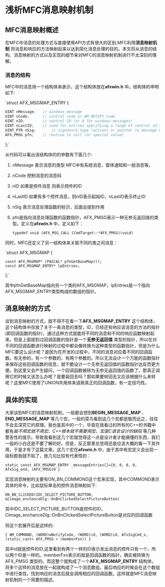 # 浅析MFC消息映射机制

## MFC消息映射概述

在MFC中消息的处理方式与直接使用API方式有很大的区别,MFC利用**消息映射机制** 将消息和响应的方法映射起来以达到简化消息处理的目的。本文将从消息的结构、消息映射的方式以及实现的细节来对MFC的消息映射机制进行不太深刻的理解。

### 消息的结构

MFC中的消息用一个结构体来表示，这个结构体放在**afxwin.h** 中。结构体的申明如下:

`struct AFX_MSGMAP_ENTRY
{

```c++
UINT nMessage;   // windows message
UINT nCode;      // control code or WM_NOTIFY code
UINT nID;        // control ID (or 0 for windows messages)
UINT nLastID;    // used for entries specifying a range of control id's
UINT_PTR nSig;       // signature type (action) or pointer to message #
AFX_PMSG pfn;    // routine to call (or special value)
```
};`

从代码可以看出该结构体的的参数有下面几个:

1. nMessage 表示消息的类型 MFC中有系统消息、窗体通知和一般消息等。

2. nCode 控制消息的消息码

3. nID 如果是控件消息 则表示控件的ID

4. nLastID 如果有多个控件消息，则nID表示起始ID，nLastID表示终止ID

5. nSig 表示消息处理函数的标识，后面会提到作用

6. pfn是指向消息处理函数的函数指针，AFX_PMSG表示一种无参无返回值的类型。定义在**afxwin.h** 中，定义如下：

   `typedef void (AFX_MSG_CALL CCmdTarget::*AFX_PMSG)(void)`

同时，MFC还定义了另一结构体来关联不同的类之间消息：

`struct AFX_MSGMAP
{

	const AFX_MSGMAP* (PASCAL* pfnGetBaseMap)();
	const AFX_MSGMAP_ENTRY* lpEntries;
};`

其中pfnGetBaseMap指向另一个类的AFX_MSGMAP，lpEntries是一个指向AFX_MSGMAP_ENTRY类型构成的数组的指针。

## 消息映射的方式 

谈到消息映射的方式，就不得不在看一下**AFX_MSGMAP_ENTRY** 这个结构体，这个结构体中存放了关于一条消息的类型，ID，已经还有响应该消息的方法的指针(即回调函数的指针)，通过这种方式就能将不同的消息和不同的响应函数映射起来。但是上面提到过回调函数的指针是一个**无参无返回值** 类型的指针，所以在对不同的回调函数进行映射的过程中都会像转换为这种类型的函数指针，但是为什么MFC要这么设计呢？是因为在开发的过程中，不同的消息对应着不同的回调函数。有无参的，有一个参数的，有两个参数的。所以无法设计一个万能的函数指针来保存这些回调函数的信息，就干脆设计一个无参无返回值的函数指针达反而更方便。到这里又会产生疑问，一个回调函数被转为无参无返回值的函数了，那真正调用它的时候又该怎么办呢？是要装回去吗？那如果要转回去又应该根据什么来转呢？这里MFC使用了UNION共用体来调用真正的回调函数，有一定技巧性。

## 具体的实现

大家谈到MFC的消息映射机制，一般都会想到**BEGIN_MESSAGE_MAP** 、**END_MESSAGE_MAP** 等几个宏，一般的菜鸟看到这几个宏都是敬而远之，往往不会去深究它的原理。我也是其中的一个，毕竟在我看过的所有的C++的书籍中都有*能不用宏就不用宏、C++根本就不需要用宏、宏是C语言设计的缺陷* 等几种警告性的提示。导致我看到这几个宏就觉得这一点是设计者才能搞懂的东西，我们一般的小白还是不要了解的好。但是，反正那里总觉得还是应该大概的看一下其作用，于是才有了这篇文章。这几个宏在**afxwin.h** 中，由于其中有宏定义会出现一级标题我就不贴了，放几句比较有代表性的：

`static const AFX_MSGMAP_ENTRY _messageEntries[]={0, 0, 0, 0, AfxSig_end, (AFX_PMSG)0 }`

 实现消息映射的主要有ON_BN_COMMOND这个宏来实现，其中COMMOND表示具体的命令，比如鼠标单击的控件消息映射如下:

`ON_BN_CLICKED(IDC_SELECT_PICTURE_BUTTON, &Cimage_enchanceDlg::OnBnClickedSelectPictureButton)`

其中IDC_SELECT_PICTURE_BUTTON是控件的ID，Cimage_enchanceDlg::OnBnClickedSelectPictureButton是对应的回调函数

将这个宏展开后是这样的:

`{ WM_COMMAND, (WORD)wNotifyCode, (WORD)id, (WORD)id, AfxSigCmd_v, (static_cast< AFX_PMSG > (memberFxn)) }`

其中id就是控件的ID,这里看到有两个一样的ID表示发出消息的控件只有一个，所以两个ID是一样的。memberFxn表示的就是回调函数的指针，确实被转换为AFX_PMSG 类型的。而这整个就构成了一个**AFX_MSGMAP_ENTRY** 结构体，将多个这样的消息放在一起就构成了一个消息数组，最后响应的时候会在这个数组中进行查找，找到响应的消息后就会调用相应的回调函数。这样就是MFC消息映射机制的一个简要的描述。









